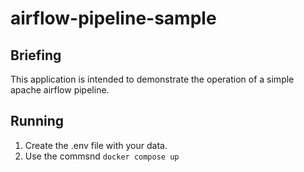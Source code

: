 # airflow-pipeline-sample

## Briefing
This application is intended to demonstrate the operation of a simple apache airflow pipeline.

## Running
1. Create the .env file with your data.
2. Use the commsnd `docker compose up`